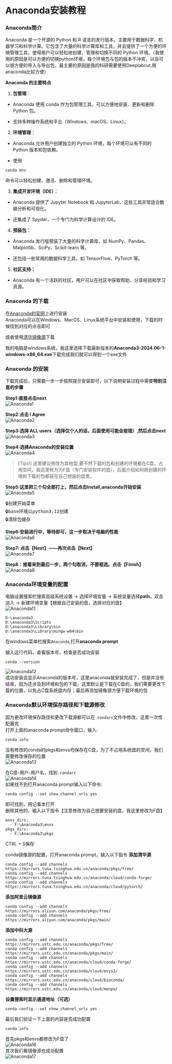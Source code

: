 # Anaconda安装教程

### Anaconda简介
Anaconda 是一个开源的 Python 和 R 语言的发行版本，主要用于数据科学、机器学习和科学计算。它包含了大量的科学计算库和工具，并且提供了一个方便的环境管理工具，使得用户可以轻松地创建、管理和切换不同的 Python 环境。（我使用的原因是可以方便的切换python环境，每个环境包与包的版本不冲突，以及可以很方便的导入与导出包，最主要的原因是我的科研需要使用Deeplabcut,用anaconda比较方便）  

**Anaconda 的主要特点**
1. **包管理**：
- Anaconda 使用 conda 作为包管理工具，可以方便地安装、更新和删除 Python 包。

- 支持多种操作系统和平台（Windows、macOS、Linux）。

2. **环境管理**：
- Anaconda 允许用户创建独立的 Python 环境，每个环境可以有不同的 Python 版本和包依赖。

- 使用 
```
conda env
```
命令可以轻松创建、激活、删除和管理环境。

3. **集成开发环境（IDE）**：
- Anaconda 提供了 Jupyter Notebook 和 JupyterLab，这些工具非常适合数据分析和可视化。

- 还集成了 Spyder，一个专门为科学计算设计的 IDE。

4. **预装包：**
- Anaconda 发行版预装了大量的科学计算库，如 NumPy、Pandas、Matplotlib、SciPy、Scikit-learn 等。

- 还包括一些常用的数据科学工具，如 TensorFlow、PyTorch 等。

5. **社区支持：**
- Anaconda 有一个活跃的社区，用户可以在社区中获取帮助、分享经验和学习资源。

### Anaconda 的下载
在[Anaconda的官网](https://www.anaconda.com/download/success)上进行安装  
Anaconda可以在Windows、MacOS、Linux系统平台中安装和使用，下载的时候找到对应的点击即可  

或者使用[清华镜像源](https://mirrors.tuna.tsinghua.edu.cn/anaconda/archive/?C=M&O=D)下载

我的电脑是windows系统，我这里选择下载最新版本的**Anaconda3-2024.06-1-windows-x86_64.exe**下载完成我们就可以得到一个exe文件  


### Anaconda 的安装
下载完成后，只需要一步一步按照提示安装即可，以下说明安装过程中需要**特别注意的步骤** 

**Step1:直接点击next**  
![Anaconda1](https://github.com/user-attachments/assets/d702adb2-2703-403e-b921-4fc465bea594)  

**Step2:点击 I Agree**  
![Anaconda2](https://github.com/user-attachments/assets/58e1f299-962d-4743-98be-e8e35b575d3e)  

**Step3:选择 ALL users（选择仅个人的话，后面使用可能会报错）,然后点击next**  
![Anaconda3](https://github.com/user-attachments/assets/efc0ae71-8a7e-4a99-b44f-bf927872bc5a)  

**Step4:选择Anaconda的安装位置**  
![Anaconda4](https://github.com/user-attachments/assets/ca2e2f9c-c822-445a-9709-c881c6c42219)  

> [Tips!]
> 这里建议修改为其他盘,要不然下载的包和创建的环境都在C盘，占用空间，我这里修为为F盘（专门安装软件的盘），后面介绍如何把创建的环境和下载的包都装在自己想装的盘里。

**Step5:这里把三个勾全部打上，然后点击Install,anaconda开始安装**  
![Anaconda5](https://github.com/user-attachments/assets/cd0f3f64-eae1-440a-a5d5-ae495ab64605)  

<pre>
🔒创建开始菜单
🔒base环境以python3.12创建
🔒清除包缓存
</pre>

**Step6:安装进行中，等待即可，这一步取决于电脑的性能**  
![Anaconda6](https://github.com/user-attachments/assets/c522cb36-70b2-4a11-8a66-bf7a26cc52fd)  

**Step7: 点击【Next】——再次点击【Next】**  
![Anaconda7](https://github.com/user-attachments/assets/381347a5-ddd0-44da-939c-9070f7d85e35)  

**Step8：接着来到最后一步，两个勾取消，不要框选。点击【Finish】**  
![Anaconda8](https://github.com/user-attachments/assets/0bbbb0cf-f5bd-4ac6-a0ab-8326af741efb)  


### Anaconda环境变量的配置
电脑设置搜索栏搜索高级系统设置 → 选择环境变量 →  系统变量选择**path**，双击进入 →  新建环境变量【根据自己安装的盘，选择对应的盘】  
![Anaconda11](https://github.com/user-attachments/assets/9b6816c4-68f9-4699-a86f-4cbb3c71ee29)  
```
D:\anaconda3
D:\anaconda3\Scripts
D:\anaconda3\Library\bin
D:\anaconda3\Library\mingw-w64\bin
```

在windows菜单栏搜索`Anaconda`,打开**anaconda prompt**  

输入这行代码，查看版本号，检查是否成功安装
```
conda --version
```
![Anaconda12](https://github.com/user-attachments/assets/2caad822-8c31-451e-8073-6ab30a8a5c71)  
成功安装会显示Anaconda的版本号，这里anaconda就安装完成了，但是并没有结束，因为还涉及到环境和包的下载，这里默认是下载在C盘的，我们需要更改下载的位置，以免占C盘系统盘内存；最后再添加镜像源方便下载环境的包  


### Anaconda默认环境保存路径和下载源修改
因为更改环境保存路径和更改下载源都可以在`.condarc`文件中修改，这里一次性配置完  
打开上面的anaconda prompt命令窗口，输入:
```
conda info
```
没有修改的conda的pkgs和envs均保存在C盘，为了不占用系统盘的空间，我们需要修改保存的位置  
![Anaconda13](https://github.com/user-attachments/assets/eab683ac-748e-43ab-892a-1946b736ea74)  

在C盘-用户-用户名，找到`.condarc`  
![Anaconda14](https://github.com/user-attachments/assets/dac0d044-a576-4bf7-b547-9bf3377e6447)  
如果找不到打开anaconda prompt输入以下命令:
```
conda config --set show_channel_urls yes
```
即可找到，用记事本打开  
删除其他的，输入以下指令【注意修改为自己想要安装的盘，我这里修改为F盘】  
```
envs_dirs:
  - F:\Anaconda3\envs
pkgs_dirs:
  - F:\Anaconda3\pkgs
```
CTRL + S保存

conda镜像源的配置，打开anaconda prompt，输入以下指令
**添加清华源**
```
conda config --add channels https://mirrors.tuna.tsinghua.edu.cn/anaconda/pkgs/free/
conda config --add channels https://mirrors.tuna.tsinghua.edu.cn/anaconda/cloud/conda-forge/
conda config --add channels https://mirrors.tuna.tsinghua.edu.cn/anaconda/cloud/pytorch/
```
**添加阿里云镜像源**
```
conda config --add channels https://mirrors.aliyun.com/anaconda/pkgs/free/
conda config --add channels https://mirrors.aliyun.com/anaconda/pkgs/main/
```
**添加中科大源**
```
conda config --add channels https://mirrors.ustc.edu.cn/anaconda/pkgs/free/
conda config --add channels https://mirrors.ustc.edu.cn/anaconda/pkgs/main/
conda config --add channels https://mirrors.ustc.edu.cn/anaconda/cloud/conda-forge/
conda config --add channels https://mirrors.ustc.edu.cn/anaconda/cloud/msys2/
conda config --add channels https://mirrors.ustc.edu.cn/anaconda/cloud/bioconda/
conda config --add channels https://mirrors.ustc.edu.cn/anaconda/cloud/menpo/
```
**设置搜索时显示通道地址（可选）**
```
conda config --set show_channel_urls yes
```

最后我们验证一下上面的内容是否成功配置
```
conda info
```
首先pkgs和envs都修改为F盘了  
![Anaconda16](https://github.com/user-attachments/assets/26353559-cebf-4508-a392-a9d6d246a1ce)  
其次我们看镜像源也成功配置  
![Anaconda17](https://github.com/user-attachments/assets/743aef90-171f-4236-8cb2-d4433f574b96)  
